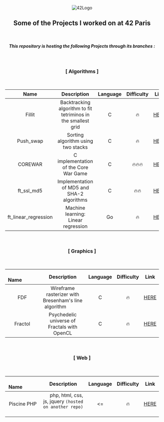  <p align="center">
  <img src="https://i.imgur.com/GzO2IMr.png" alt="42Logo">
</p>
<h2 align="center">Some of the Projects I worked on at 42 Paris</h2>
<br>

<h5 align="center">  This repository is hosting the following Projects through its branches : </h5>

</br>

<h3 align="center" > [ Algorithms ] </h3> </br>

|   Name   | Description | Language | Difficulty |                          Link                         |
|:--------------:|:-------------------------------------------------------------:|:--------:|:----------:|:-----------------------------------------------------:|
|   Fillit  | Backtracking algorithm to fit tetriminos in the smallest grid |     C    |     🔥     |   [HERE](https://github.com/hlombard/42/tree/Fillit)  |
| Push_swap |               Sorting algorithm using two stacks              |     C    |     🔥     | [HERE](https://github.com/hlombard/42/tree/push_swap) |
|  COREWAR  |             C implementation of the Core War Game             |     C    |     🔥🔥🔥     |  [HERE](https://github.com/hlombard/42/tree/Corewar)  |
|  ft_ssl_md5 |             Implementation of MD5 and SHA-2 algorithms             |     C    |     🔥🔥     |  [HERE](https://github.com/hlombard/42/tree/ft_ssl_md5) |
|  ft_linear_regression |             Machine learning: Linear regression             |     Go    |     🔥     | [HERE](https://github.com/hlombard/42/tree/ft_linear_regression)|
</br>

<h3 align="center" > [ Graphics ] </h3> </br>

|   Name   | Description | Language | Difficulty |                         Link                        |
|:-------:|:----------------------------------------------------:|:--------:|:----------:|:---------------------------------------------------:|
|   FDF   | Wireframe rasterizer with Bresenham's line algorithm   |     C    |     🔥     |   [HERE](https://github.com/hlombard/42/tree/FdF)   |
| Fractol |     Psychedelic universe of Fractals with OpenCL     |     C    |     🔥     | [HERE](https://github.com/hlombard/42/tree/fractol) |
</br>

<h3 align="center" > [ Web ] </h3> </br>

|   Name   | Description | Language | Difficulty |                       Link                      |
|:-----------:|:-:|:--------:|:----------:|:-----------------------------------------------:|
| Piscine PHP | &nbsp;&nbsp;&nbsp;&nbsp; php, html, css, js, jquery ``(hosted on another repo)`` &nbsp;&nbsp;&nbsp;&nbsp;&nbsp;&nbsp;&nbsp;&nbsp;               |    <=   |     🔥    | [HERE](https://github.com/hlombard/Piscine_PHP) |
</br>
